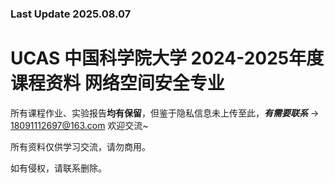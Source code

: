 ### Last Update 2025.08.07
# UCAS 中国科学院大学 2024-2025年度课程资料 网络空间安全专业

所有课程作业、实验报告**均有保留**，但鉴于隐私信息未上传至此，***有需要联系*** → <18091112697@163.com> 欢迎交流~

所有资料仅供学习交流，请勿商用。

如有侵权，请联系删除。

